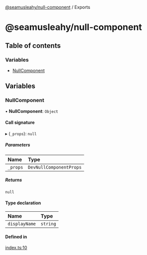 [@seamusleahy/null-component](README.md) / Exports

# @seamusleahy/null-component

## Table of contents

### Variables

- [NullComponent](modules.md#nullcomponent)

## Variables

### NullComponent

• **NullComponent**: `Object`

#### Call signature

▸ (`_props`): ``null``

##### Parameters

| Name | Type |
| :------ | :------ |
| `_props` | `DevNullComponentProps` |

##### Returns

``null``

#### Type declaration

| Name | Type |
| :------ | :------ |
| `displayName` | `string` |

#### Defined in

[index.ts:10](https://github.com/seamusleahy/react-utils/blob/328ce1f/packages/null-component/src/index.ts#L10)
